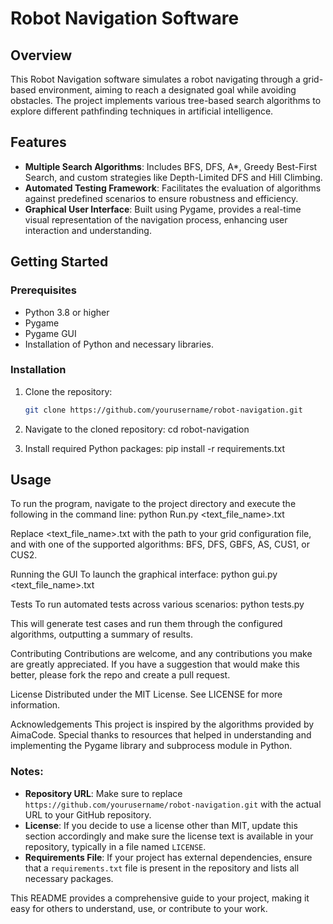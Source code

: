 # Robot Navigation Software

## Overview
This Robot Navigation software simulates a robot navigating through a grid-based environment, aiming to reach a designated goal while avoiding obstacles. The project implements various tree-based search algorithms to explore different pathfinding techniques in artificial intelligence.

## Features
- **Multiple Search Algorithms**: Includes BFS, DFS, A*, Greedy Best-First Search, and custom strategies like Depth-Limited DFS and Hill Climbing.
- **Automated Testing Framework**: Facilitates the evaluation of algorithms against predefined scenarios to ensure robustness and efficiency.
- **Graphical User Interface**: Built using Pygame, provides a real-time visual representation of the navigation process, enhancing user interaction and understanding.

## Getting Started

### Prerequisites
- Python 3.8 or higher
- Pygame
- Pygame GUI
- Installation of Python and necessary libraries.

### Installation
1. Clone the repository:
   ```bash
   git clone https://github.com/yourusername/robot-navigation.git

2. Navigate to the cloned repository:
    cd robot-navigation

3. Install required Python packages:
    pip install -r requirements.txt


## Usage
To run the program, navigate to the project directory and execute the following in the command line:
    python Run.py <text_file_name>.txt <Algorithm name>

Replace <text_file_name>.txt with the path to your grid configuration file, and <Algorithm name> with one of the supported algorithms: BFS, DFS, GBFS, AS, CUS1, or CUS2.

Running the GUI
To launch the graphical interface:
    python gui.py <text_file_name>.txt

Tests
To run automated tests across various scenarios:
    python tests.py

This will generate test cases and run them through the configured algorithms, outputting a summary of results.

Contributing
Contributions are welcome, and any contributions you make are greatly appreciated. If you have a suggestion that would make this better, please fork the repo and create a pull request.

License
Distributed under the MIT License. See LICENSE for more information.

Acknowledgements
    This project is inspired by the algorithms provided by AimaCode.
    Special thanks to resources that helped in understanding and implementing the Pygame library and subprocess module in Python.


### Notes:
- **Repository URL**: Make sure to replace `https://github.com/yourusername/robot-navigation.git` with the actual URL to your GitHub repository.
- **License**: If you decide to use a license other than MIT, update this section accordingly and make sure the license text is available in your repository, typically in a file named `LICENSE`.
- **Requirements File**: If your project has external dependencies, ensure that a `requirements.txt` file is present in the repository and lists all necessary packages.

This README provides a comprehensive guide to your project, making it easy for others to understand, use, or contribute to your work.
